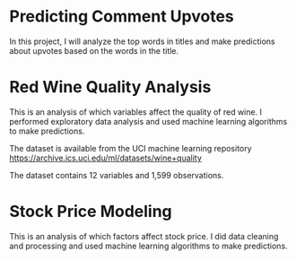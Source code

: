 # Predicting Comment Upvotes
In this project, I will analyze the top words in titles and make predictions about upvotes based on the words in the title.

# Red Wine Quality Analysis
This is an analysis of which variables affect the quality of red wine. I performed exploratory data analysis and used machine learning algorithms to make predictions.

The dataset is available from the UCI machine learning repository https://archive.ics.uci.edu/ml/datasets/wine+quality

The dataset contains 12 variables and 1,599 observations.


# Stock Price Modeling
This is an analysis of which factors affect stock price. I did data cleaning and processing and used machine learning algorithms to make predictions.
